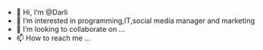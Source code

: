 - 👋 Hi, I’m @Darli
- 👀 I’m interested in programming,IT,social media manager and marketing
- 💞️ I’m looking to collaborate on ...
- 📫 How to reach me ...

<!---
xDarlix/xDarlix is a ✨ special ✨ repository because its `README.md` (this file) appears on your GitHub profile.
You can click the Preview link to take a look at your changes.
--->
